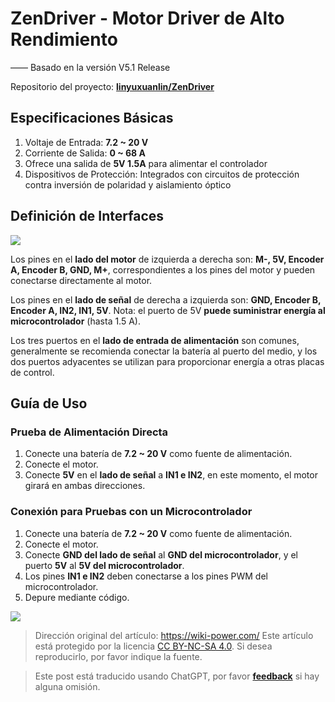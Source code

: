 # ZenDriver - Motor Driver de Alto Rendimiento

—— Basado en la versión V5.1 Release

Repositorio del proyecto: [**linyuxuanlin/ZenDriver**](https://github.com/linyuxuanlin/ZenDriver)

## Especificaciones Básicas

1. Voltaje de Entrada: **7.2 ~ 20 V**
2. Corriente de Salida: **0 ~ 68 A**
3. Ofrece una salida de **5V 1.5A** para alimentar el controlador
4. Dispositivos de Protección: Integrados con circuitos de protección contra inversión de polaridad y aislamiento óptico

## Definición de Interfaces

![](https://img.wiki-power.com/d/wiki-media/img/20200125192433.png)

Los pines en el **lado del motor** de izquierda a derecha son: **M-, 5V, Encoder A, Encoder B, GND, M+**, correspondientes a los pines del motor y pueden conectarse directamente al motor.

Los pines en el **lado de señal** de derecha a izquierda son: **GND, Encoder B, Encoder A, IN2, IN1, 5V**. Nota: el puerto de 5V **puede suministrar energía al microcontrolador** (hasta 1.5 A).

Los tres puertos en el **lado de entrada de alimentación** son comunes, generalmente se recomienda conectar la batería al puerto del medio, y los dos puertos adyacentes se utilizan para proporcionar energía a otras placas de control.

## Guía de Uso

### Prueba de Alimentación Directa

1. Conecte una batería de **7.2 ~ 20 V** como fuente de alimentación.
2. Conecte el motor.
3. Conecte **5V** en el **lado de señal** a **IN1 e IN2**, en este momento, el motor girará en ambas direcciones.

### Conexión para Pruebas con un Microcontrolador

1. Conecte una batería de **7.2 ~ 20 V** como fuente de alimentación.
2. Conecte el motor.
3. Conecte **GND del lado de señal** al **GND del microcontrolador**, y el puerto **5V** al **5V del microcontrolador**.
4. Los pines **IN1 e IN2** deben conectarse a los pines PWM del microcontrolador.
5. Depure mediante código.

![](https://img.wiki-power.com/d/wiki-media/img/20200125192734.png)

> Dirección original del artículo: <https://wiki-power.com/>
> Este artículo está protegido por la licencia [CC BY-NC-SA 4.0](https://creativecommons.org/licenses/by/4.0/deed.zh). Si desea reproducirlo, por favor indique la fuente.

> Este post está traducido usando ChatGPT, por favor [**feedback**](https://github.com/linyuxuanlin/Wiki_MkDocs/issues/new) si hay alguna omisión.
